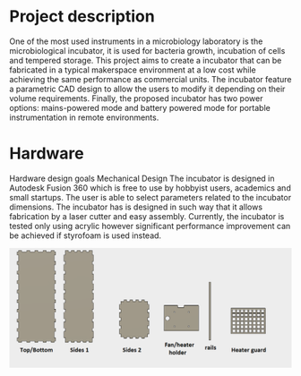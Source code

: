 # Project description
One of the most used instruments in a microbiology laboratory is the microbiological incubator, it is used for bacteria growth, incubation of cells and tempered storage. This project aims to create a incubator that can be fabricated in a typical makerspace environment at a low cost while achieving the same performance as commercial units. The incubator feature a parametric CAD design to allow the users to modify it depending on their volume requirements. Finally, the proposed incubator has two power options: mains-powered mode and battery powered mode for portable instrumentation in remote environments. 

# Hardware
Hardware design goals 
Mechanical Design
The incubator is designed in Autodesk Fusion 360 which is free to use by hobbyist users, academics and small startups. The user is able to select parameters related to the incubator dimensions. The incubator has is designed  in such way that it allows fabrication by a laser cutter and easy assembly. Currently, the incubator is tested only using acrylic however significant performance improvement can be achieved if styrofoam is used instead. 


![components](https://github.com/Sammy93/incubator/blob/master/components.png)
